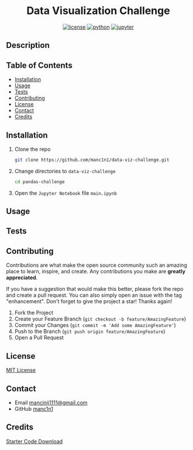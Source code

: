 <div align="center">

# Data Visualization Challenge

[![license][license]][license-url]
[![python][python]][python-url]
[![jupyter][jupyter]][jupyter-url]

</div>

## Description

## Table of Contents

-   [Installation](#installation)
-   [Usage](#usage)
-   [Tests](#tests)
-   [Contributing](#contributing)
-   [License](#license)
-   [Contact](#contact)
-   [Credits](#credits)

## Installation

1.  Clone the repo

    ```sh
    git clone https://github.com/manc1n1/data-viz-challenge.git
    ```

2.  Change directories to `data-viz-challenge`

    ```sh
    cd pandas-challenge
    ```

3.  Open the `Jupyter Notebook` file `main.ipynb`

## Usage

## Tests

## Contributing

Contributions are what make the open source community such an amazing place to learn, inspire, and create. Any contributions you make are **greatly appreciated**.

If you have a suggestion that would make this better, please fork the repo and create a pull request. You can also simply open an issue with the tag "enhancement".
Don't forget to give the project a star! Thanks again!

1. Fork the Project
2. Create your Feature Branch (`git checkout -b feature/AmazingFeature`)
3. Commit your Changes (`git commit -m 'Add some AmazingFeature'`)
4. Push to the Branch (`git push origin feature/AmazingFeature`)
5. Open a Pull Request

## License

[MIT License](https://opensource.org/licenses/MIT)

## Contact

-   Email mancinij1111@gmail.com
-   GitHub [manc1n1](https://github.com/manc1n1)

## Credits

[Starter Code Download](https://static.bc-edx.com/data/dl-1-2/m4/lms/starter/Starter_Code.zip)

[license]: https://img.shields.io/github/license/manc1n1/data-viz-challenge.svg?style=for-the-badge
[license-url]: https://github.com/manc1n1/data-viz-challenge/blob/master/LICENSE
[python]: https://img.shields.io/badge/python-3776AB?style=for-the-badge&logo=python&logoColor=ffdd54
[python-url]: https://www.python.org/
[jupyter]: https://img.shields.io/badge/jupyter-F37626?style=for-the-badge&logo=jupyter&logoColor=white
[jupyter-url]: https://jupyter.org/
